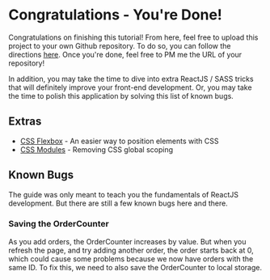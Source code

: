 # Congratulations - You're Done!

Congratulations on finishing this tutorial! From here, feel free to upload this project to your own Github repository. To do so, you can follow the directions [here](./20a_git_add_own_repo.md). Once you're done, feel free to PM me the URL of your repository!

In addition, you may take the time to dive into extra ReactJS / SASS tricks that will definitely improve your front-end development. Or, you may take the time to polish this application by solving this list of known bugs.

## Extras

- [CSS Flexbox](./extras/css_flexbox.md) - An easier way to position elements with CSS
- [CSS Modules](./extras/css_modules.md) - Removing CSS global scoping

## Known Bugs

The guide was only meant to teach you the fundamentals of ReactJS development. But there are still a few known bugs here and there.

### Saving the OrderCounter

As you add orders, the OrderCounter increases by value. But when you refresh the page, and try adding another order, the order starts back at 0, which could cause some problems because we now have orders with the same ID. To fix this, we need to also save the OrderCounter to local storage.
